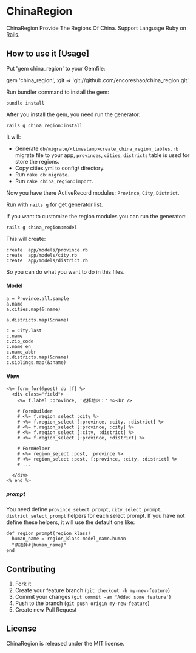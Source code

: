 # ChinaRegion

ChinaRegion Provide The Regions Of China. Support Language Ruby on Rails.
       

## How to use it [Usage]

Put 'gem china_region' to your Gemfile:

gem 'china_region', :git => 'git://github.com/encoreshao/china_region.git'. 

Run bundler command to install the gem:

    bundle install

After you install the gem, you need run the generator:

    rails g china_region:install
   
   It will:
   * Generate `db/migrate/<timestamp>create_china_region_tables.rb` migrate file to your app, `provinces`, `cities`, `districts` table is used for store the regions.
   * Copy cities.yml to config/ directory.
   * Run `rake db:migrate`.
   * Run `rake china_region:import`.

   Now you have there ActiveRecord modules: `Province`, `City`, `District`.
   
   Run with `rails g` for get generator list.

If you want to customize the region modules you can run the generator:

    rails g china_region:model

   This will create:
   
    create  app/models/province.rb
    create  app/models/city.rb
    create  app/models/district.rb

   So you can do what you want to do in this files.
   

#### Model

    a = Province.all.sample
    a.name
    a.cities.map(&:name)
    
    a.districts.map(&:name)
    
    c = City.last
    c.name
    c.zip_code
    c.name_en
    c.name_abbr
    c.districts.map(&:name)
    c.siblings.map(&:name)
    
#### View

    <%= form_for(@post) do |f| %>
      <div class="field">
        <%= f.label :province, '选择地区：' %><br />
        
        # FormBuilder
        # <%= f.region_select :city %>
        # <%= f.region_select [:province, :city, :district] %>
        # <%= f.region_select [:province, :city] %>
        # <%= f.region_select [:city, :district] %>
        # <%= f.region_select [:province, :district] %>
        
        # FormHelper
        # <%= region_select :post, :province %>
        # <%= region_select :post, [:province, :city, :district] %>
        # ...
        
      </div>
    <% end %>

##### prompt
  
You need define `province_select_prompt`, `city_select_prompt`, `district_select_prompt` helpers for each select prompt.
If you have not define these helpers, it will use the default one like:
    
    def region_prompt(region_klass)
      human_name = region_klass.model_name.human
      "请选择#{human_name}"
    end

## Contributing

1. Fork it
2. Create your feature branch (`git checkout -b my-new-feature`)
3. Commit your changes (`git commit -am 'Added some feature'`)
4. Push to the branch (`git push origin my-new-feature`)
5. Create new Pull Request


## License

ChinaRegion is released under the MIT license.

